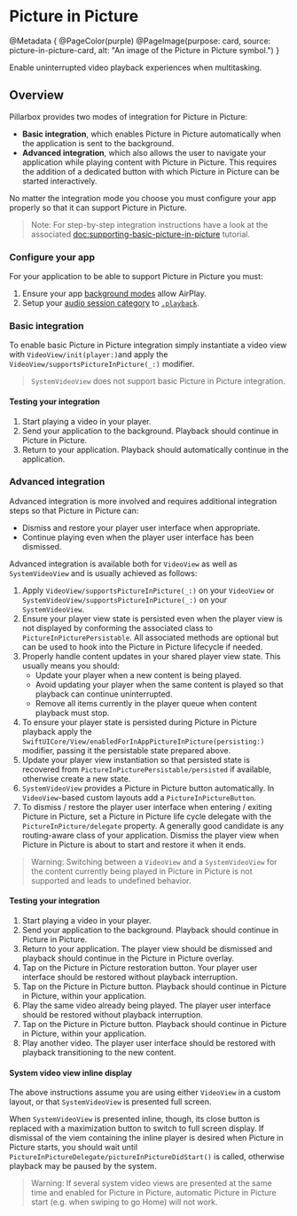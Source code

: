 # Picture in Picture

@Metadata {
    @PageColor(purple)
    @PageImage(purpose: card, source: picture-in-picture-card, alt: "An image of the Picture in Picture symbol.")
}

Enable uninterrupted video playback experiences when multitasking.

## Overview

Pillarbox provides two modes of integration for Picture in Picture:

- **Basic integration**, which enables Picture in Picture automatically when the application is sent to the background.
- **Advanced integration**, which also allows the user to navigate your application while playing content with Picture in Picture. This requires the addition of a dedicated button with which Picture in Picture can be started interactively.

No matter the integration mode you choose you must configure your app properly so that it can support Picture in Picture.

> Note: For step-by-step integration instructions have a look at the associated <doc:supporting-basic-picture-in-picture> tutorial.

### Configure your app

For your application to be able to support Picture in Picture you must:

1. Ensure your app [background modes](https://developer.apple.com/documentation/avfoundation/media_playback/configuring_your_app_for_media_playback#4182619) allow AirPlay.
2. Setup your [audio session category](https://developer.apple.com/documentation/avfoundation/streaming_and_airplay/supporting_airplay_in_your_app#2929254) to [`.playback`](https://developer.apple.com/documentation/avfaudio/avaudiosession/category/1616509-playback).

### Basic integration

To enable basic Picture in Picture integration simply instantiate a video view with ``VideoView/init(player:)``and apply the ``VideoView/supportsPictureInPicture(_:)`` modifier.

> ``SystemVideoView`` does not support basic Picture in Picture integration.

#### Testing your integration

1. Start playing a video in your player.
2. Send your application to the background. Playback should continue in Picture in Picture.
3. Return to your application. Playback should automatically continue in the application.

### Advanced integration

Advanced integration is more involved and requires additional integration steps so that Picture in Picture can:

- Dismiss and restore your player user interface when appropriate.
- Continue playing even when the player user interface has been dismissed.

Advanced integration is available both for ``VideoView`` as well as ``SystemVideoView`` and is usually achieved as follows:

1. Apply ``VideoView/supportsPictureInPicture(_:)`` on your ``VideoView`` or ``SystemVideoView/supportsPictureInPicture(_:)`` on your ``SystemVideoView``.
2. Ensure your player view state is persisted even when the player view is not displayed by conforming the associated class to ``PictureInPicturePersistable``. All associated methods are optional but can be used to hook into the Picture in Picture lifecycle if needed.
3. Properly handle content updates in your shared player view state. This usually means you should:
    - Update your player when a new content is being played.
    - Avoid updating your player when the same content is played so that playback can continue uninterrupted.
    - Remove all items currently in the player queue when content playback must stop.
4. To ensure your player state is persisted during Picture in Picture playback apply the ``SwiftUICore/View/enabledForInAppPictureInPicture(persisting:)`` modifier, passing it the persistable state prepared above.
5. Update your player view instantiation so that persisted state is recovered from ``PictureInPicturePersistable/persisted`` if available, otherwise create a new state.
6. ``SystemVideoView`` provides a Picture in Picture button automatically. In ``VideoView``-based custom layouts add a ``PictureInPictureButton``.
7. To dismiss / restore the player user interface when entering / exiting Picture in Picture, set a Picture in Picture life cycle delegate with the ``PictureInPicture/delegate`` property. A  generally good candidate is any routing-aware class of your application. Dismiss the player view when Picture in Picture is about to start and restore it when it ends.

> Warning: Switching between a ``VideoView`` and a ``SystemVideoView`` for the content currently being played in Picture in Picture is not supported and leads to undefined behavior.

#### Testing your integration

1. Start playing a video in your player.
2. Send your application to the background. Playback should continue in Picture in Picture.
3. Return to your application. The player view should be dismissed and playback should continue in the Picture in Picture overlay.
4. Tap on the Picture in Picture restoration button. Your player user interface should be restored without playback interruption.
5. Tap on the Picture in Picture button. Playback should continue in Picture in Picture, within your application.
6. Play the same video already being played. The player user interface should be restored without playback interruption.
7. Tap on the Picture in Picture button. Playback should continue in Picture in Picture, within your application.
8. Play another video. The player user interface should be restored with playback transitioning to the new content.

#### System video view inline display

The above instructions assume you are using either `VideoView` in a custom layout, or  that ``SystemVideoView`` is presented full screen.

When ``SystemVideoView`` is presented inline, though, its close button is replaced with a maximization button to switch to full screen display. If dismissal of the viem containing the inline player is desired when Picture in Picture starts, you should wait until ``PictureInPictureDelegate/pictureInPictureDidStart()`` is called, otherwise playback may be paused by the system.

> Warning: If several system video views are presented at the same time and enabled for Picture in Picture, automatic Picture in Picture start (e.g. when swiping to go Home) will not work.
